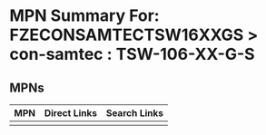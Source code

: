 



# MPN Summary For: FZECONSAMTECTSW16XXGS > con-samtec : TSW-106-XX-G-S

## MPNs
  

|MPN|Direct Links|Search Links|
| :--- | :--- | :--- |
||||
